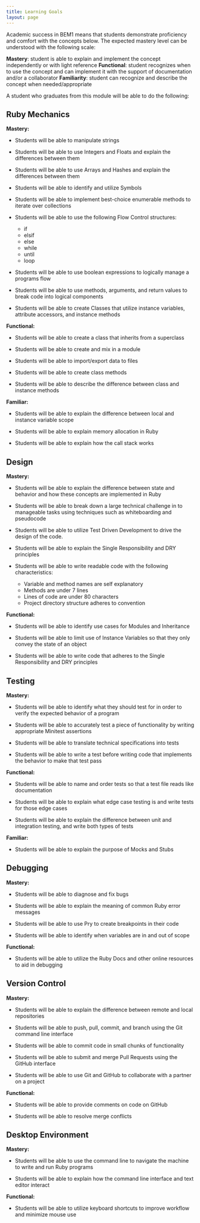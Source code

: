```yaml
---
title: Learning Goals
layout: page
---
```


Academic success in BEM1 means that students demonstrate proficiency and comfort with the concepts below. The expected mastery level can be understood with the following scale:

**Mastery**: student is able to explain and implement the concept independently or with light reference
**Functional**: student recognizes when to use the concept and can implement it with the support of documentation and/or a collaborator
**Familiarity**: student can recognize and describe the concept when needed/appropriate

A student who graduates from this module will be able to do the following:

## Ruby Mechanics

**Mastery:**

* Students will be able to manipulate strings

* Students will be able to use Integers and Floats and explain the differences between them

* Students will be able to use Arrays and Hashes and explain the differences between them

* Students will be able to identify and utilize Symbols

* Students will be able to implement best-choice enumerable methods to iterate over collections

* Students will be able to use the following Flow Control structures:

  * if
  * elsif
  * else
  * while
  * until
  * loop

* Students will be able to use boolean expressions to logically manage a programs flow

* Students will be able to use methods, arguments, and return values to break code into logical components

* Students will be able to create Classes that utilize instance variables, attribute accessors, and instance methods

**Functional:**

* Students will be able to create a class that inherits from a superclass

* Students will be able to create and mix in a module

* Students will be able to import/export data to files

* Students will be able to create class methods

* Students will be able to describe the difference between class and instance methods

**Familiar:**

* Students will be able to explain the difference between local and instance variable scope

* Students will be able to explain memory allocation in Ruby

* Students will be able to explain how the call stack works

## Design

**Mastery:**

* Students will be able to explain the difference between state and behavior and how these concepts are implemented in Ruby

* Students will be able to break down a large technical challenge in to manageable tasks using techniques such as whiteboarding and pseudocode

* Students will be able to utilize Test Driven Development to drive the design of the code.

* Students will be able to explain the Single Responsibility and DRY principles

* Students will be able to write readable code with the following characteristics:

  * Variable and method names are self explanatory
  * Methods are under 7 lines
  * Lines of code are under 80 characters
  * Project directory structure adheres to convention

**Functional:**

* Students will be able to identify use cases for Modules and Inheritance

* Students will be able to limit use of Instance Variables so that they only convey the state of an object

* Students will be able to write code that adheres to the Single Responsibility and DRY principles

## Testing

**Mastery:**

* Students will be able to identify what they should test for in order to verify the expected behavior of a program

* Students will be able to accurately test a piece of functionality by writing appropriate Minitest assertions

* Students will be able to translate technical specifications into tests

* Students will be able to write a test before writing code that implements the behavior to make that test pass

**Functional:**

* Students will be able to name and order tests so that a test file reads like documentation

* Students will be able to explain what edge case testing is and write tests for those edge cases

* Students will be able to explain the difference between unit and integration testing, and write both types of tests

**Familiar:**

* Students will be able to explain the purpose of Mocks and Stubs

## Debugging

**Mastery:**

* Students will be able to diagnose and fix bugs

* Students will be able to explain the meaning of common Ruby error messages

* Students will be able to use Pry to create breakpoints in their code

* Students will be able to identify when variables are in and out of scope

**Functional:**

* Students will be able to utilize the Ruby Docs and other online resources to aid in debugging

## Version Control

**Mastery:**

* Students will be able to explain the difference between remote and local repositories

* Students will be able to push, pull, commit, and branch using the Git command line interface

* Students will be able to commit code in small chunks of functionality

* Students will be able to submit and merge Pull Requests using the GitHub interface

* Students will be able to use Git and GitHub to collaborate with a partner on a project

**Functional:**

* Students will be able to provide comments on code on GitHub

* Students will be able to resolve merge conflicts

## Desktop Environment

**Mastery:**

* Students will be able to use the command line to navigate the machine to write and run Ruby programs

* Students will be able to explain how the command line interface and text editor interact

**Functional:**

* Students will be able to utilize keyboard shortcuts to improve workflow and minimize mouse use
